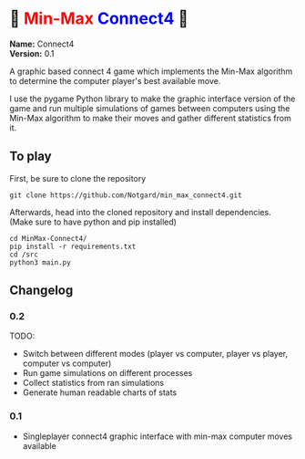 # 🔴<span style="color:red"> Min-Max </span> <span style="color:blue"> Connect4 </span>🔵 # 

**Name:** Connect4  
**Version:** 0.1

A graphic based connect 4 game which implements the Min-Max algorithm to determine the computer player's best available move.

I use the pygame Python library to make the graphic interface version of the game and run multiple simulations of games between computers using the Min-Max algorithm to make their moves and gather different statistics from it.

## To play ##

First, be sure to clone the repository
```
git clone https://github.com/Notgard/min_max_connect4.git
```

Afterwards, head into the cloned repository and install dependencies.
(Make sure to have python and pip installed)
```
cd MinMax-Connect4/
pip install -r requirements.txt
cd /src
python3 main.py
```
## Changelog ##

### 0.2 ###
TODO:
* Switch between different modes (player vs computer, player vs player, computer vs computer)
* Run game simulations on different processes
* Collect statistics from ran simulations
* Generate human readable charts of stats

### 0.1 ###
* Singleplayer connect4 graphic interface with min-max computer moves available
